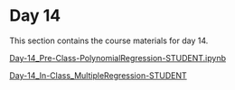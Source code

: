Day 14
=======================
This section contains the course materials for day 14.


[Day-14_Pre-Class-PolynomialRegression-STUDENT.ipynb](../daily/Day-14/Day-14_Pre-Class-PolynomialRegression-STUDENT.ipynb)


[Day-14_In-Class_MultipleRegression-STUDENT](../daily/Day-14/Day-14_In-Class_MultipleRegression-STUDENT.ipynb)
